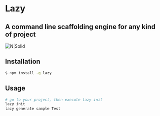 # Lazy
## A command line scaffolding engine for any kind of project

![N|Solid](https://s8.postimg.org/4phfkfpqd/sloth_576521_320_2.png)

## Installation

```sh
$ npm install -g lazy
```

## Usage

```sh
# go to your project, then execute lazy init
lazy init
lazy generate sample Test
```
